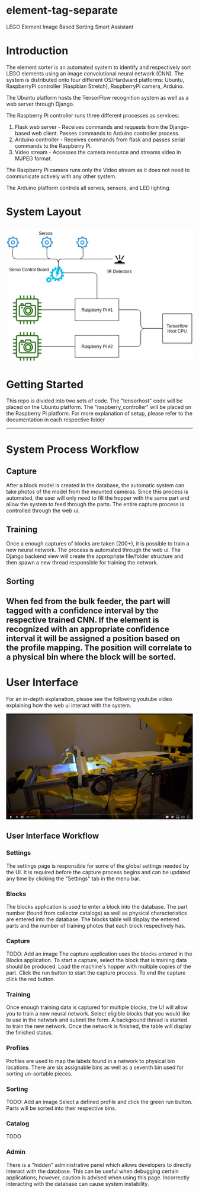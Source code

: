 # element-tag-separate
LEGO Element Image Based Sorting Smart Assistant

# Introduction
The element sorter is an automated system to identify and respectively sort
LEGO elements using an image convolutional neural network (CNN). The system is distributed onto four different 
OS/Hardward platforms: Ubuntu, RaspberryPi controller (Raspbian Stretch), RaspberryPi camera, Arduino. 

The Ubuntu platform hosts the TensorFlow recognition system as well as a web server through Django. 

The Raspberry Pi controller runs three different processes as services:
1. Flask web server - Receives commands and requests from the Django-based web client. Passes commands to Arduino controller process.  
2. Arduino controller - Receives commands from flask and passes serial commands to the Raspberry Pi.
3. Video stream - Accesses the camera resource and streams video in MJPEG format.

The Raspberry Pi camera runs only the Video stream as it does not need to communicate actively with any other system.

The Arduino platform controls all servos, sensors, and LED lighting.

# System Layout
![Schematic of Mechanical Layout](images/schematic_1.jpg)
---
# Getting Started
This repo is divided into two sets of code. The "tensorhost" code will be placed on the Ubuntu platform. The 
"raspberry_controller" will be placed on the Raspberry Pi platform. For more explanation of setup, please refer to the
documentation in each respective folder

---
# System Process Workflow
## Capture
After a block model is created in the database, the automatic system can take photos of the model from the mounted cameras.
Since this process is automated, the user will only need to fill the hopper with the same part and allow the system to feed through the parts.
The entire capture process is controlled through the web ui.
## Training
Once a enough captures of blocks are taken (200+), it is possible to train a new neural network. The process is automated
through the web ui. The Django backend view will create the appropriate file/folder structure and then spawn a new thread
responsible for training the network.
## Sorting
When fed from the bulk feeder, the part will tagged with a confidence interval by the respective trained CNN. 
If the element is recognized with an appropriate confidence interval it will be assigned a position based on the profile mapping.
The position will correlate to a physical bin where the block will be sorted.
---
# User Interface
For an in-depth explanation, please see the following youtube video explaining how the web ui interact with the system.

[![Lego Element Sorter](images/video_screenshot.png)](https://youtu.be/cp-qN7oeIuc "Lego Element Sorter")

## User Interface Workflow
### Settings
The settings page is responsible for some of the global settings needed by the UI. It is required before the capture 
process begins and can be updated any time by clicking the "Settings" tab in the menu bar.
### Blocks
The blocks application is used to enter a block into the database. The part number (found from collector catalogs) as well
as physical characteristics are entered into the database. The blocks table will display the entered parts and the number of
training photos that each block respectively has. 
### Capture
TODO: Add an image
The capture application uses the blocks entered in the Blocks application. To start a capture, select the block that is
training data should be produced. Load the machine's hopper with multiple copies of the part. Click the run button to start
the capture process. To end the capture click the red button.
### Training
Once enough training data is captured for multiple blocks, the UI will allow you to train a new neural network. Select 
eligible blocks that you would like to use in the network and submit the form. A background thread is started to train the new
network. Once the network is finished, the table will display the finished status.
### Profiles
Profiles are used to map the labels found in a network to physical bin locations. There are six assignable bins as well 
as a seventh bin used for sorting un-sortable pieces. 
### Sorting
TODO: Add an image
Select a defined profile and click the green run button. Parts will be sorted into their respective bins.
### Catalog
TODO
### Admin
There is a "hidden" administrative panel which allows developers to directly interact with the database. This can be useful when
debugging certain applications; however, caution is advised when using this page. Incorrectly interacting with the database
can cause system instability.
